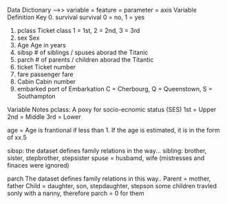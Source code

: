 Data Dictionary -->> variable = feature = parameter = axis
Variable    Definition  Key
0. survival survival    0 = no, 1 = yes
1. pclass   Ticket class    1 = 1st, 2 = 2nd, 3 = 3rd
2. sex  Sex
3. Age  Age in years
4. sibsp    # of siblings / spuses aborad the Titanic
5. parch    # of parents / children aborad the Titantic
6. ticket   Ticket number
7. fare passenger fare
8. Cabin    Cabin number
9. embarked port of Embarkation C = Cherbourg, Q = Queenstown, S = Southampton

Variable Notes
pclass: A poxy for socio-ecnomic status (SES)
1st = Upper
2nd = Middle
3rd = Lower

age = Age is frantional if less than 1. If the age is estimated, it is in the form of xx.5

sibsp: the dataset defines family relations in the way...
sibling: brother, sister, stepbrother, stepsister
spuse = husbamd, wife (mistresses and finaces were ignored)

parch The dataset defines family relations in this way..
Parent = mother, father
Child = daughter, son, stepdaughter, stepson
some children travled sonly with a nanny, therefore parch  = 0 for them
